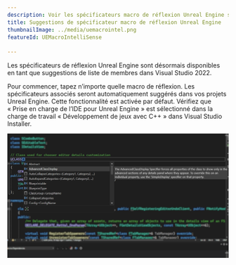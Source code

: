 ```yaml
---
description: Voir les spécificateurs macro de réflexion Unreal Engine suggérés dans la liste des membres
title: Suggestions de spécificateur macro de réflexion Unreal Engine
thumbnailImage: ../media/uemacrointel.png
featureId: UEMacroIntelliSense

---
```


Les spécificateurs de réflexion Unreal Engine sont désormais disponibles en tant que suggestions de liste de membres dans Visual Studio 2022.

Pour commencer, tapez n’importe quelle macro de réflexion. Les spécificateurs associés seront automatiquement suggérés dans vos projets Unreal Engine. Cette fonctionnalité est activée par défaut. Vérifiez que « Prise en charge de l’IDE pour Unreal Engine » est sélectionné dans la charge de travail « Développement de jeux avec C++ » dans Visual Studio Installer.

![UE Macro IntelliSense](../media/uemacrointel.png "Exemple d’UE Macro IntelliSense")
